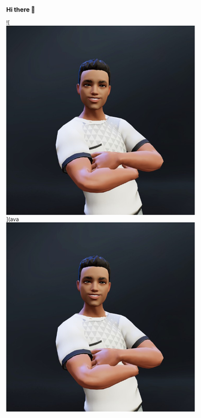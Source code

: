 ### Hi there 👋
![![](https://github.com/hafdalamehdisidi/hafdalamehdisidi/blob/main/avatar.jpeg)](ava![Avatar](https://github.com/hafdalamehdisidi/hafdalamehdisidi/blob/main/avatar.jpeg "Avatar")
<!--
**hafdalamehdisidi/hafdalamehdisidi** is a ✨ _special_ ✨ repository because its `README.md` (this file) appears on your GitHub profile.

Here are some ideas to get you started:

- 🔭 I’m currently working on ...
- 🌱 I’m currently learning ...
- 👯 I’m looking to collaborate on ...
- 🤔 I’m looking for help with ...
- 💬 Ask me about ...
- 📫 How to reach me: ...
- 😄 Pronouns: ...
- ⚡ Fun fact: ...
-->
